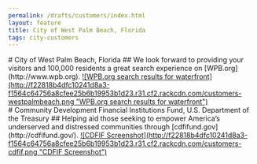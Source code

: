 ```yaml
---
permalink: /drafts/customers/index.html
layout: feature
title: City of West Palm Beach, Florida
tags: city-customers
---
```

<article class="article feature feature-image">
# City of West Palm Beach, Florida
## We look forward to providing your visitors and 100,000 residents a great search experience on [WPB.org](http://www.wpb.org).
<a href="http://search.usa.gov/search?affiliate=wpb.org&query=waterfront" class="image-link">
![WPB.org search results for waterfront](http://f22818b4dfc10241d8a3-f1564c64756a8cfee25b6b19953b1d23.r31.cf2.rackcdn.com/customers-westpalmbeach.png "WPB.org search results for waterfront")
</a>
</article>
<article class="article feature feature-image">
# Community Development Financial Institutions Fund, U.S. Department of the Treasury
## Helping aid those seeking to empower America’s underserved and distressed communities through [cdfifund.gov](http://cdfifund.gov/).
<a href="http://search.usa.gov/search?utf8=%E2%9C%93&affiliate=cdfifund&query=funding&commit=Search" class="image-link">
![CDFIF Screenshot](http://f22818b4dfc10241d8a3-f1564c64756a8cfee25b6b19953b1d23.r31.cf2.rackcdn.com/customers-cdfif.png "CDFIF Screenshot")
</a>
</article>
